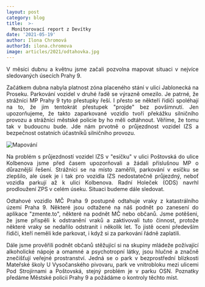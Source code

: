 ```yaml
---
layout: post
category: blog
title:  >-
  Monitorovací report z Devítky
date: '2021-05-19'
author: Ilona Chromová
authorId: ilona.chromova
image: articles/2021/odtahovka.jpg
---
```

<p style='text-align: justify;'>
V měsíci dubnu a květnu jsme začali pozvolna mapovat situaci v nejvíce sledovaných úsecích Prahy 9.
</p><p style='text-align: justify;'>
Začátkem dubna nabyla platnost zóna placeného stání v ulici Jablonecká na Proseku. Parkování vozidel v druhé řadě se výrazně omezilo. Je patrné, že strážníci MP Prahy 9 tyto přestupky řeší. I přesto se někteří řidiči spoléhají na to, že jim tentokrát přestupek "projde" bez povšimnutí. Jen upozorňujeme, že takto zaparkované vozidlo tvoří překážku silničního provozu a strážníci městské policie by ho měli odtáhnout. Věříme, že tomu tak v budoucnu bude. Jde nám prvotně o průjezdnost vozidel IZS a bezpečnost ostatních účastníků silničního provozu.
</p><p style='text-align: justify;'>
<img src="https://praha9.pirati.cz/assets/img/articles/2021/druharada.jpg" alt="Mapování">
</p><p style='text-align: justify;'>
Na problém s průjezdností vozidel IZS v "esíčku" v ulici Poštovská do ulice Kolbenova jsme před časem upozorňovali a žádali příslušnou MP o důraznější řešení. Strážníci se na místo zaměřili, parkování v esíčku se zlepšilo, ale úsek je i tak pro vozidla IZS nedostatečně průjezdný, neboť vozidla parkují až k ulici Kolbenova. Radní Holeček (ODS) navrhl prodloužení ZPS v celém úseku. Situaci budeme dále sledovat.
</p><p style='text-align: justify;'>
Odtahové vozidlo MČ Praha 9 postupně odtahuje vraky z katastrálního území Praha 9. Některé jsou odtažené na náš podnět po zanesení do aplikace "zmente.to", některé na podnět MČ nebo občanů. Jsme potěšeni, že jsme přispěli k odstranění vraků a zaktivovali tuto činnost, protože některé vraky se nedařilo odstranit i několik let. To jistě ocení především řidiči, kteří neměli kde parkovat, i když si za parkování řádně zaplatili.
</p><p style='text-align: justify;'>
Dále jsme prověřili podnět občanů stěžující si na skupiny mládeže požívající alkoholické nápoje  a omamné a psychotropní látky, jsou hlučné a značně znečišťují veřejné prostranství. Jedná se o park v bezprostřední blízkosti Mateřské školy U Vysočanského pivovaru, park ve vnitrobloku mezi ulicemi Pod Strojírnami a Poštovská, stejný problém je v parku OSN. Poznatky předáme Městské policii Prahy 9 a požádáme o kontroly těchto míst.
</p>
